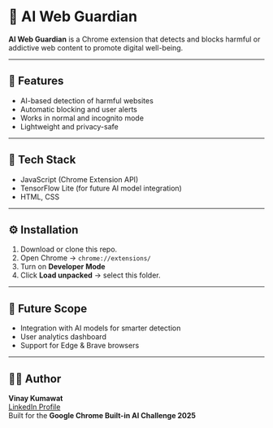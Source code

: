 # 🧠 AI Web Guardian

**AI Web Guardian** is a Chrome extension that detects and blocks harmful or addictive web content to promote digital well-being.

---

## 🚀 Features
- AI-based detection of harmful websites
- Automatic blocking and user alerts
- Works in normal and incognito mode
- Lightweight and privacy-safe

---

## 🧩 Tech Stack
- JavaScript (Chrome Extension API)
- TensorFlow Lite (for future AI model integration)
- HTML, CSS

---

## ⚙️ Installation
1. Download or clone this repo.
2. Open Chrome → `chrome://extensions/`
3. Turn on **Developer Mode**
4. Click **Load unpacked** → select this folder.

---

## 🧠 Future Scope
- Integration with AI models for smarter detection  
- User analytics dashboard  
- Support for Edge & Brave browsers  

---

## 👨‍💻 Author
**Vinay Kumawat**  
[LinkedIn Profile](https://www.linkedin.com/in/vinay-kumawat-a0a02326b)  
Built for the **Google Chrome Built-in AI Challenge 2025**
